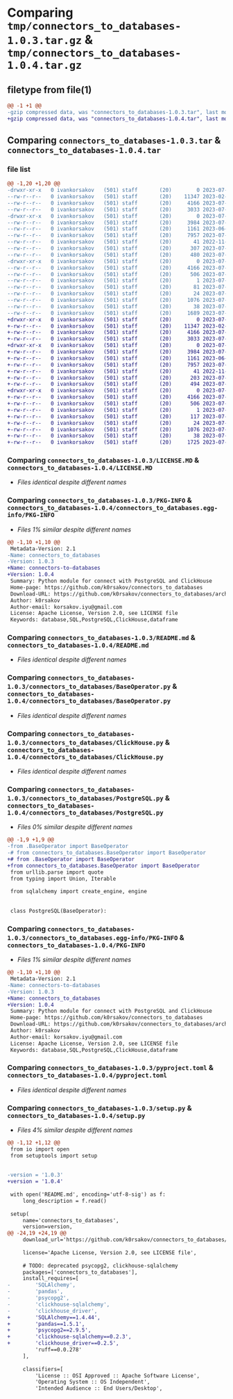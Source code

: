 # Comparing `tmp/connectors_to_databases-1.0.3.tar.gz` & `tmp/connectors_to_databases-1.0.4.tar.gz`

## filetype from file(1)

```diff
@@ -1 +1 @@
-gzip compressed data, was "connectors_to_databases-1.0.3.tar", last modified: Mon Jul 17 07:27:56 2023, max compression
+gzip compressed data, was "connectors_to_databases-1.0.4.tar", last modified: Mon Jul 17 07:38:01 2023, max compression
```

## Comparing `connectors_to_databases-1.0.3.tar` & `connectors_to_databases-1.0.4.tar`

### file list

```diff
@@ -1,20 +1,20 @@
-drwxr-xr-x   0 ivankorsakov   (501) staff       (20)        0 2023-07-17 07:27:56.232088 connectors_to_databases-1.0.3/
--rw-r--r--   0 ivankorsakov   (501) staff       (20)    11347 2023-02-18 06:59:30.000000 connectors_to_databases-1.0.3/LICENSE.MD
--rw-r--r--   0 ivankorsakov   (501) staff       (20)     4166 2023-07-17 07:27:56.231919 connectors_to_databases-1.0.3/PKG-INFO
--rw-r--r--   0 ivankorsakov   (501) staff       (20)     3033 2023-07-17 07:08:57.000000 connectors_to_databases-1.0.3/README.md
-drwxr-xr-x   0 ivankorsakov   (501) staff       (20)        0 2023-07-17 07:27:56.230916 connectors_to_databases-1.0.3/connectors_to_databases/
--rw-r--r--   0 ivankorsakov   (501) staff       (20)     3984 2023-07-17 06:50:16.000000 connectors_to_databases-1.0.3/connectors_to_databases/BaseOperator.py
--rw-r--r--   0 ivankorsakov   (501) staff       (20)     1161 2023-06-03 06:35:40.000000 connectors_to_databases-1.0.3/connectors_to_databases/ClickHouse.py
--rw-r--r--   0 ivankorsakov   (501) staff       (20)     7957 2023-07-17 07:27:31.000000 connectors_to_databases-1.0.3/connectors_to_databases/PostgreSQL.py
--rw-r--r--   0 ivankorsakov   (501) staff       (20)       41 2022-11-15 09:41:17.000000 connectors_to_databases-1.0.3/connectors_to_databases/TypeHinting.py
--rw-r--r--   0 ivankorsakov   (501) staff       (20)      307 2023-07-17 07:27:31.000000 connectors_to_databases-1.0.3/connectors_to_databases/__init__.py
--rw-r--r--   0 ivankorsakov   (501) staff       (20)      480 2023-07-17 06:04:07.000000 connectors_to_databases-1.0.3/connectors_to_databases/class_use.py
-drwxr-xr-x   0 ivankorsakov   (501) staff       (20)        0 2023-07-17 07:27:56.231693 connectors_to_databases-1.0.3/connectors_to_databases.egg-info/
--rw-r--r--   0 ivankorsakov   (501) staff       (20)     4166 2023-07-17 07:27:56.000000 connectors_to_databases-1.0.3/connectors_to_databases.egg-info/PKG-INFO
--rw-r--r--   0 ivankorsakov   (501) staff       (20)      506 2023-07-17 07:27:56.000000 connectors_to_databases-1.0.3/connectors_to_databases.egg-info/SOURCES.txt
--rw-r--r--   0 ivankorsakov   (501) staff       (20)        1 2023-07-17 07:27:56.000000 connectors_to_databases-1.0.3/connectors_to_databases.egg-info/dependency_links.txt
--rw-r--r--   0 ivankorsakov   (501) staff       (20)       81 2023-07-17 07:27:56.000000 connectors_to_databases-1.0.3/connectors_to_databases.egg-info/requires.txt
--rw-r--r--   0 ivankorsakov   (501) staff       (20)       24 2023-07-17 07:27:56.000000 connectors_to_databases-1.0.3/connectors_to_databases.egg-info/top_level.txt
--rw-r--r--   0 ivankorsakov   (501) staff       (20)     1076 2023-07-17 06:54:10.000000 connectors_to_databases-1.0.3/pyproject.toml
--rw-r--r--   0 ivankorsakov   (501) staff       (20)       38 2023-07-17 07:27:56.232131 connectors_to_databases-1.0.3/setup.cfg
--rw-r--r--   0 ivankorsakov   (501) staff       (20)     1689 2023-07-17 07:27:31.000000 connectors_to_databases-1.0.3/setup.py
+drwxr-xr-x   0 ivankorsakov   (501) staff       (20)        0 2023-07-17 07:38:01.673266 connectors_to_databases-1.0.4/
+-rw-r--r--   0 ivankorsakov   (501) staff       (20)    11347 2023-02-18 06:59:30.000000 connectors_to_databases-1.0.4/LICENSE.MD
+-rw-r--r--   0 ivankorsakov   (501) staff       (20)     4166 2023-07-17 07:38:01.672997 connectors_to_databases-1.0.4/PKG-INFO
+-rw-r--r--   0 ivankorsakov   (501) staff       (20)     3033 2023-07-17 07:08:57.000000 connectors_to_databases-1.0.4/README.md
+drwxr-xr-x   0 ivankorsakov   (501) staff       (20)        0 2023-07-17 07:38:01.671882 connectors_to_databases-1.0.4/connectors_to_databases/
+-rw-r--r--   0 ivankorsakov   (501) staff       (20)     3984 2023-07-17 06:50:16.000000 connectors_to_databases-1.0.4/connectors_to_databases/BaseOperator.py
+-rw-r--r--   0 ivankorsakov   (501) staff       (20)     1161 2023-06-03 06:35:40.000000 connectors_to_databases-1.0.4/connectors_to_databases/ClickHouse.py
+-rw-r--r--   0 ivankorsakov   (501) staff       (20)     7957 2023-07-17 07:31:41.000000 connectors_to_databases-1.0.4/connectors_to_databases/PostgreSQL.py
+-rw-r--r--   0 ivankorsakov   (501) staff       (20)       41 2022-11-15 09:41:17.000000 connectors_to_databases-1.0.4/connectors_to_databases/TypeHinting.py
+-rw-r--r--   0 ivankorsakov   (501) staff       (20)      203 2023-07-17 07:30:52.000000 connectors_to_databases-1.0.4/connectors_to_databases/__init__.py
+-rw-r--r--   0 ivankorsakov   (501) staff       (20)      494 2023-07-17 07:31:57.000000 connectors_to_databases-1.0.4/connectors_to_databases/class_use.py
+drwxr-xr-x   0 ivankorsakov   (501) staff       (20)        0 2023-07-17 07:38:01.672680 connectors_to_databases-1.0.4/connectors_to_databases.egg-info/
+-rw-r--r--   0 ivankorsakov   (501) staff       (20)     4166 2023-07-17 07:38:01.000000 connectors_to_databases-1.0.4/connectors_to_databases.egg-info/PKG-INFO
+-rw-r--r--   0 ivankorsakov   (501) staff       (20)      506 2023-07-17 07:38:01.000000 connectors_to_databases-1.0.4/connectors_to_databases.egg-info/SOURCES.txt
+-rw-r--r--   0 ivankorsakov   (501) staff       (20)        1 2023-07-17 07:38:01.000000 connectors_to_databases-1.0.4/connectors_to_databases.egg-info/dependency_links.txt
+-rw-r--r--   0 ivankorsakov   (501) staff       (20)      117 2023-07-17 07:38:01.000000 connectors_to_databases-1.0.4/connectors_to_databases.egg-info/requires.txt
+-rw-r--r--   0 ivankorsakov   (501) staff       (20)       24 2023-07-17 07:38:01.000000 connectors_to_databases-1.0.4/connectors_to_databases.egg-info/top_level.txt
+-rw-r--r--   0 ivankorsakov   (501) staff       (20)     1076 2023-07-17 06:54:10.000000 connectors_to_databases-1.0.4/pyproject.toml
+-rw-r--r--   0 ivankorsakov   (501) staff       (20)       38 2023-07-17 07:38:01.673313 connectors_to_databases-1.0.4/setup.cfg
+-rw-r--r--   0 ivankorsakov   (501) staff       (20)     1725 2023-07-17 07:37:54.000000 connectors_to_databases-1.0.4/setup.py
```

### Comparing `connectors_to_databases-1.0.3/LICENSE.MD` & `connectors_to_databases-1.0.4/LICENSE.MD`

 * *Files identical despite different names*

### Comparing `connectors_to_databases-1.0.3/PKG-INFO` & `connectors_to_databases-1.0.4/connectors_to_databases.egg-info/PKG-INFO`

 * *Files 1% similar despite different names*

```diff
@@ -1,10 +1,10 @@
 Metadata-Version: 2.1
-Name: connectors_to_databases
-Version: 1.0.3
+Name: connectors-to-databases
+Version: 1.0.4
 Summary: Python module for connect with PostgreSQL and ClickHouse 
 Home-page: https://github.com/k0rsakov/connectors_to_databases
 Download-URL: https://github.com/k0rsakov/connectors_to_databases/archive/refs/heads/main.zip
 Author: k0rsakov
 Author-email: korsakov.iyu@gmail.com
 License: Apache License, Version 2.0, see LICENSE file
 Keywords: database,SQL,PostgreSQL,ClickHouse,dataframe
```

### Comparing `connectors_to_databases-1.0.3/README.md` & `connectors_to_databases-1.0.4/README.md`

 * *Files identical despite different names*

### Comparing `connectors_to_databases-1.0.3/connectors_to_databases/BaseOperator.py` & `connectors_to_databases-1.0.4/connectors_to_databases/BaseOperator.py`

 * *Files identical despite different names*

### Comparing `connectors_to_databases-1.0.3/connectors_to_databases/ClickHouse.py` & `connectors_to_databases-1.0.4/connectors_to_databases/ClickHouse.py`

 * *Files identical despite different names*

### Comparing `connectors_to_databases-1.0.3/connectors_to_databases/PostgreSQL.py` & `connectors_to_databases-1.0.4/connectors_to_databases/PostgreSQL.py`

 * *Files 0% similar despite different names*

```diff
@@ -1,9 +1,9 @@
-from .BaseOperator import BaseOperator
-# from connectors_to_databases.BaseOperator import BaseOperator
+# from .BaseOperator import BaseOperator
+from connectors_to_databases.BaseOperator import BaseOperator
 from urllib.parse import quote
 from typing import Union, Iterable
 
 from sqlalchemy import create_engine, engine
 
 
 class PostgreSQL(BaseOperator):
```

### Comparing `connectors_to_databases-1.0.3/connectors_to_databases.egg-info/PKG-INFO` & `connectors_to_databases-1.0.4/PKG-INFO`

 * *Files 1% similar despite different names*

```diff
@@ -1,10 +1,10 @@
 Metadata-Version: 2.1
-Name: connectors-to-databases
-Version: 1.0.3
+Name: connectors_to_databases
+Version: 1.0.4
 Summary: Python module for connect with PostgreSQL and ClickHouse 
 Home-page: https://github.com/k0rsakov/connectors_to_databases
 Download-URL: https://github.com/k0rsakov/connectors_to_databases/archive/refs/heads/main.zip
 Author: k0rsakov
 Author-email: korsakov.iyu@gmail.com
 License: Apache License, Version 2.0, see LICENSE file
 Keywords: database,SQL,PostgreSQL,ClickHouse,dataframe
```

### Comparing `connectors_to_databases-1.0.3/pyproject.toml` & `connectors_to_databases-1.0.4/pyproject.toml`

 * *Files identical despite different names*

### Comparing `connectors_to_databases-1.0.3/setup.py` & `connectors_to_databases-1.0.4/setup.py`

 * *Files 4% similar despite different names*

```diff
@@ -1,12 +1,12 @@
 from io import open
 from setuptools import setup
 
 
-version = '1.0.3'
+version = '1.0.4'
 
 with open('README.md', encoding='utf-8-sig') as f:
     long_description = f.read()
 
 setup(
     name='connectors_to_databases',
     version=version,
@@ -24,19 +24,19 @@
     download_url='https://github.com/k0rsakov/connectors_to_databases/archive/refs/heads/main.zip',
 
     license='Apache License, Version 2.0, see LICENSE file',
     
     # TODO: deprecated psycopg2, clickhouse-sqlalchemy
     packages=['connectors_to_databases'],
     install_requires=[
-        'SQLAlchemy',
-        'pandas',
-        'psycopg2',
-        'clickhouse-sqlalchemy',
-        'clickhouse_driver',
+        'SQLAlchemy==1.4.44',
+        'pandas==1.5.1',
+        'psycopg2==2.9.5',
+        'clickhouse-sqlalchemy==0.2.3',
+        'clickhouse_driver==0.2.5',
         'ruff==0.0.278'
     ],
 
     classifiers=[
         'License :: OSI Approved :: Apache Software License',
         'Operating System :: OS Independent',
         'Intended Audience :: End Users/Desktop',
```

